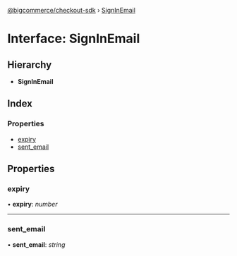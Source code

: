[@bigcommerce/checkout-sdk](../README.md) › [SignInEmail](signinemail.md)

# Interface: SignInEmail

## Hierarchy

* **SignInEmail**

## Index

### Properties

* [expiry](signinemail.md#expiry)
* [sent_email](signinemail.md#sent_email)

## Properties

###  expiry

• **expiry**: *number*

___

###  sent_email

• **sent_email**: *string*
